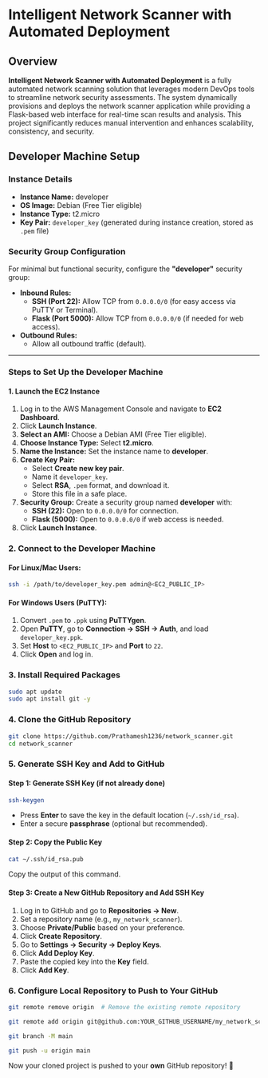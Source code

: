 # Intelligent Network Scanner with Automated Deployment

## Overview
**Intelligent Network Scanner with Automated Deployment** is a fully automated network scanning solution that leverages modern DevOps tools to streamline network security assessments. The system dynamically provisions and deploys the network scanner application while providing a Flask-based web interface for real-time scan results and analysis. This project significantly reduces manual intervention and enhances scalability, consistency, and security.

## Developer Machine Setup

### Instance Details
- **Instance Name:** developer  
- **OS Image:** Debian (Free Tier eligible)  
- **Instance Type:** t2.micro  
- **Key Pair:** `developer_key` (generated during instance creation, stored as `.pem` file)

### Security Group Configuration
For minimal but functional security, configure the **"developer"** security group:
- **Inbound Rules:**
  - **SSH (Port 22):** Allow TCP from `0.0.0.0/0` (for easy access via PuTTY or Terminal).
  - **Flask (Port 5000):** Allow TCP from `0.0.0.0/0` (if needed for web access).
- **Outbound Rules:**
  - Allow all outbound traffic (default).

---

### Steps to Set Up the Developer Machine

#### 1. Launch the EC2 Instance
1. Log in to the AWS Management Console and navigate to **EC2 Dashboard**.
2. Click **Launch Instance**.
3. **Select an AMI:** Choose a Debian AMI (Free Tier eligible).
4. **Choose Instance Type:** Select **t2.micro**.
5. **Name the Instance:** Set the instance name to **developer**.
6. **Create Key Pair:**
   - Select **Create new key pair**.
   - Name it `developer_key`.
   - Select **RSA**, `.pem` format, and download it.
   - Store this file in a safe place.
7. **Security Group:** Create a security group named **developer** with:
   - **SSH (22):** Open to `0.0.0.0/0` for connection.
   - **Flask (5000):** Open to `0.0.0.0/0` if web access is needed.
8. Click **Launch Instance**.

### 2. Connect to the Developer Machine

#### **For Linux/Mac Users:**
```bash
ssh -i /path/to/developer_key.pem admin@<EC2_PUBLIC_IP>
```

#### **For Windows Users (PuTTY):**
1. Convert `.pem` to `.ppk` using **PuTTYgen**.
2. Open **PuTTY**, go to **Connection → SSH → Auth**, and load `developer_key.ppk`.
3. Set **Host** to `<EC2_PUBLIC_IP>` and **Port** to `22`.
4. Click **Open** and log in.

### 3. Install Required Packages
```bash
sudo apt update
sudo apt install git -y
```

### 4. Clone the GitHub Repository
```bash
git clone https://github.com/Prathamesh1236/network_scanner.git
cd network_scanner
```

### 5. Generate SSH Key and Add to GitHub
#### **Step 1: Generate SSH Key (if not already done)**
```bash
ssh-keygen 
```
- Press **Enter** to save the key in the default location (`~/.ssh/id_rsa`).
- Enter a secure **passphrase** (optional but recommended).

#### **Step 2: Copy the Public Key**
```bash
cat ~/.ssh/id_rsa.pub
```
Copy the output of this command.

#### **Step 3: Create a New GitHub Repository and Add SSH Key**
1. Log in to GitHub and go to **Repositories → New**.
2. Set a repository name (e.g., `my_network_scanner`).
3. Choose **Private/Public** based on your preference.
4. Click **Create Repository**.
5. Go to **Settings → Security → Deploy Keys**.
6. Click **Add Deploy Key**.
7. Paste the copied key into the **Key** field.
8. Click **Add Key**.

### 6. Configure Local Repository to Push to Your GitHub
```bash
git remote remove origin  # Remove the existing remote repository
```

```bash
git remote add origin git@github.com:YOUR_GITHUB_USERNAME/my_network_scanner.git
```

```bash
git branch -M main
```

```bash
git push -u origin main
```

Now your cloned project is pushed to your **own** GitHub repository! 🎉



